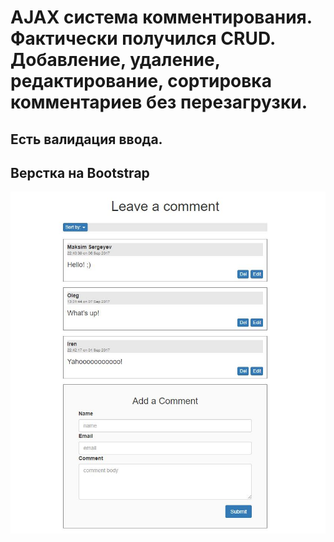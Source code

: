 # AJAX система комментирования. Фактически получился CRUD. Добавление, удаление, редактирование, сортировка комментариев без перезагрузки.
Есть валидация ввода.
------------------------------------------------------------------------------------------------------------------------------------------
Верстка на Bootstrap 
------------------------------------------------------------------------------------------------------------------------------------------

![alt text](https://github.com/MaksimSergeev/AJAX-Comments-System/blob/master/Ajax%20comments.JPG)
